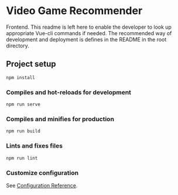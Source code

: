 # Video Game Recommender
Frontend. This readme is left here to enable the developer to look up appropriate Vue-cli commands if needed. The recommended way of development and deployment is defines in the README in the root directory. 

## Project setup
```
npm install
```

### Compiles and hot-reloads for development
```
npm run serve
```

### Compiles and minifies for production
```
npm run build
```

### Lints and fixes files
```
npm run lint
```

### Customize configuration
See [Configuration Reference](https://cli.vuejs.org/config/).
